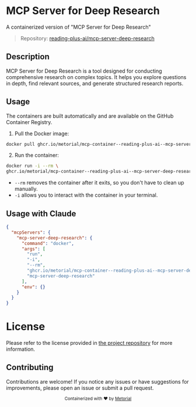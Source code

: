 
# MCP Server for Deep Research

A containerized version of "MCP Server for Deep Research"

> Repository: [reading-plus-ai/mcp-server-deep-research](https://github.com/reading-plus-ai/mcp-server-deep-research)

## Description

MCP Server for Deep Research is a tool designed for conducting comprehensive research on complex topics. It helps you explore questions in depth, find relevant sources, and generate structured research reports.


## Usage

The containers are built automatically and are available on the GitHub Container Registry.

1. Pull the Docker image:

```bash
docker pull ghcr.io/metorial/mcp-container--reading-plus-ai--mcp-server-deep-research--mcp-server-deep-research
```

2. Run the container:

```bash
docker run -i --rm \ 
ghcr.io/metorial/mcp-container--reading-plus-ai--mcp-server-deep-research--mcp-server-deep-research  "mcp-server-deep-research"
```

- `--rm` removes the container after it exits, so you don't have to clean up manually.
- `-i` allows you to interact with the container in your terminal.




## Usage with Claude

```json
{
  "mcpServers": {
    "mcp-server-deep-research": {
      "command": "docker",
      "args": [
        "run",
        "-i",
        "--rm",
        "ghcr.io/metorial/mcp-container--reading-plus-ai--mcp-server-deep-research--mcp-server-deep-research",
        "mcp-server-deep-research"
      ],
      "env": {}
    }
  }
}
```

# License

Please refer to the license provided in [the project repository](https://github.com/reading-plus-ai/mcp-server-deep-research) for more information.

## Contributing

Contributions are welcome! If you notice any issues or have suggestions for improvements, please open an issue or submit a pull request.

<div align="center">
  <sub>Containerized with ❤️ by <a href="https://metorial.com">Metorial</a></sub>
</div>
  